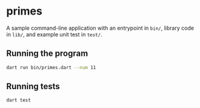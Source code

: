 # primes

A sample command-line application with an entrypoint in `bin/`, library code
in `lib/`, and example unit test in `test/`.

## Running the program

```sh
dart run bin/primes.dart --num 11
```

## Running tests

```sh
dart test
```
